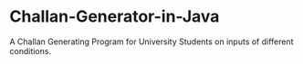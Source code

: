 # Challan-Generator-in-Java
A Challan Generating Program for University Students on inputs of different conditions.
